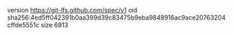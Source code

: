 version https://git-lfs.github.com/spec/v1
oid sha256:4ed5ff042391b0aa399d39c83475b9eba9848916ac9ace20763204cffde5551c
size 6913
